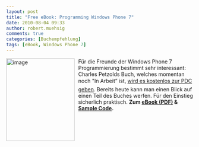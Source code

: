 ```yaml
---
layout: post
title: "Free eBook: Programming Windows Phone 7"
date: 2010-08-04 09:33
author: robert.muehsig
comments: true
categories: [Buchempfehlung]
tags: [eBook, Windows Phone 7]
---
```

<p><a href="{{BASE_PATH}}/assets/wp-images/image1021.png"><img style="border-bottom: 0px; border-left: 0px; margin: 0px 10px 0px 0px; display: inline; border-top: 0px; border-right: 0px" title="image" border="0" alt="image" align="left" src="{{BASE_PATH}}/assets/wp-images/image_thumb205.png" width="184" height="223" /></a> </p>  <p>Für die Freunde der Windows Phone 7 Programmierung bestimmt sehr interessant: Charles Petzolds Buch, welches momentan noch "In Arbeit” ist, <a href="http://blogs.msdn.com/b/microsoft_press/archive/2010/08/02/free-ebook-petzold-s-programming-windows-phone-7-special-excerpt-2.aspx">wird es kostenlos zur PDC geben</a>. Bereits heute kann man einen Blick auf einen Teil des Buches werfen. Für den Einstieg sicherlich praktisch. <strong>Zum <a href="http://download.microsoft.com/download/0/D/9/0D919C81-6E31-436C-8FB0-A75BBEBB6AEA/ProgrammingWindowsPhone7(SpecialExcerpt2).pdf">eBook (PDF)</a> &amp; <a href="http://download.microsoft.com/download/0/D/9/0D919C81-6E31-436C-8FB0-A75BBEBB6AEA/ProgrammingWindowsPhone7Code(SpecialExcerpt2).zip">Sample Code</a>.</strong></p>
